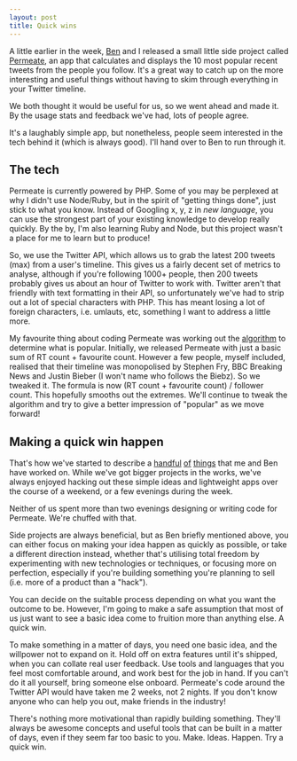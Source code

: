 ```yaml
---
layout: post
title: Quick wins
---
```


A little earlier in the week, [Ben](http://benhowdle.im) and I released a small little side project called [Permeate](http://permeate.im), an app that calculates and displays the 10 most popular recent tweets from the people you follow. It's a great way to catch up on the more interesting and useful things without having to skim through everything in your Twitter timeline.

We both thought it would be useful for us, so we went ahead and made it. By the usage stats and feedback we've had, lots of people agree.

It's a laughably simple app, but nonetheless, people seem interested in the tech behind it (which is always good). I'll hand over to Ben to run through it.

## The tech

Permeate is currently powered by PHP. Some of you may be perplexed at why I didn't use Node/Ruby, but in the spirit of "getting things done", just stick to what you know. Instead of Googling x, y, z in *new language*, you can use the strongest part of your existing knowledge to develop really quickly. By the by, I'm also learning Ruby and Node, but this project wasn't a place for me to learn but to produce!

So, we use the Twitter API, which allows us to grab the latest 200 tweets (max) from a user's timeline. This gives us a fairly decent set of metrics to analyse, although if you're following 1000+ people, then 200 tweets probably gives us about an hour of Twitter to work with. Twitter aren't that friendly with text formatting in their API, so unfortunately we've had to strip out a lot of special characters with PHP. This has meant losing a lot of foreign characters, i.e. umlauts, etc, something I want to address a little more.

My favourite thing about coding Permeate was working out the [algorithm](http://www.youtube.com/watch?v=BzZRr4KV59I) to determine what is popular. Initially, we released Permeate with just a basic sum of RT count + favourite count. However a few people, myself included, realised that their timeline was monopolised by Stephen Fry, BBC Breaking News and Justin Bieber (I won't name who follows the Biebz). So we tweaked it. The formula is now (RT count + favourite count) / follower count. This hopefully smooths out the extremes. We'll continue to tweak the algorithm and try to give a better impression of "popular" as we move forward!

## Making a quick win happen

That's how we've started to describe a [handful](http://benhowdle.im/svgeezy/) [of](http://ihi.im/) [things](http://mobosrc.co.uk/) that me and Ben have worked on. While we've got bigger projects in the works, we've always enjoyed hacking out these simple ideas and lightweight apps over the course of a weekend, or a few evenings during the week.

Neither of us spent more than two evenings designing or writing code for Permeate. We're chuffed with that.

Side projects are always beneficial, but as Ben briefly mentioned above, you can either focus on making your idea happen as quickly as possible, or take a different direction instead, whether that's utilising total freedom by experimenting with new technologies or techniques, or focusing more on perfection, especially if you're building something you're planning to sell (i.e. more of a product than a "hack").

You can decide on the suitable process depending on what you want the outcome to be. However, I'm going to make a safe assumption that most of us just want to see a basic idea come to fruition more than anything else. A quick win.

To make something in a matter of days, you need one basic idea, and the willpower not to expand on it. Hold off on extra features until it's shipped, when you can collate real user feedback. Use tools and languages that you feel most comfortable around, and work best for the job in hand. If you can't do it all yourself, bring someone else onboard. Permeate's code around the Twitter API would have taken me 2 weeks, not 2 nights. If you don't know anyone who can help you out, make friends in the industry!

There's nothing more motivational than rapidly building something. They'll always be awesome concepts and useful tools that can be built in a matter of days, even if they seem far too basic to you. Make. Ideas. Happen. Try a quick win.